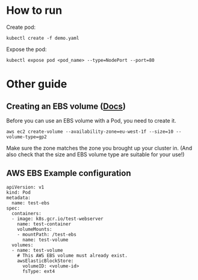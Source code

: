 # How to run

Create pod:

```
kubectl create -f demo.yaml
```

Expose the pod:

```
kubectl expose pod <pod_name> --type=NodePort --port=80
```


# Other guide

## Creating an EBS volume ([Docs](https://kubernetes.io/docs/concepts/storage/volumes/))
Before you can use an EBS volume with a Pod, you need to create it.
```
aws ec2 create-volume --availability-zone=eu-west-1f --size=10 --volume-type=gp2
```
Make sure the zone matches the zone you brought up your cluster in. (And also check that the size and EBS volume type are suitable for your use!)

## AWS EBS Example configuration
```
apiVersion: v1
kind: Pod
metadata:
  name: test-ebs
spec:
  containers:
  - image: k8s.gcr.io/test-webserver
    name: test-container
    volumeMounts:
    - mountPath: /test-ebs
      name: test-volume
  volumes:
  - name: test-volume
    # This AWS EBS volume must already exist.
    awsElasticBlockStore:
      volumeID: <volume-id>
      fsType: ext4
```
      
